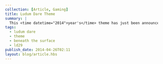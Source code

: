 ```yaml
---
collection: [Article, Gaming]
title: Ludum Dare Theme
summary: |
  This <time datetime="2014">year's</time> theme has just been announced and it's *Beneath the Surface*. It wasn't one I voted for and I'm not entirely sure what to do with it. My initial thought is someone trapped under ice but I don't know how I can make that into a game just yet.
tags: 
  - ludum dare
  - theme
  - beneath the surface
  - ld29
publish_date: 2014-04-26T02:11
layout: blog/article.hbs
---
```

